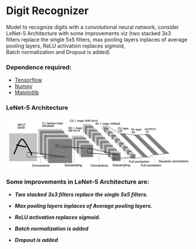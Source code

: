# Digit Recognizer


Model to recognize digits with a convolutional neural network, consider LeNet-5 Architecture with some improvements viz (two stacked 3x3 <br>
filters replace the single 5x5 filters, max pooling layers inplaces of average pooling layers, ReLU activation replaces sigmoid, <br>
Batch normalization and Dropout is added)


### Dependence required:

* [Tensorflow](https://www.tensorflow.org/)
* [Numpy](https://numpy.org/)
* [Matplotlib](https://matplotlib.org/)


### LeNet-5 Architecture

<p align="center">
  <img src="https://github.com/tripathivenkteshwar/digit-recognizer/blob/master/img/LeNet%205.png">
</p>


### Some improvements in LeNet-5 Architecture are:

* ***Two stacked 3x3 filters replace the single 5x5 filters.***

* ***Max pooling layers inplaces of Average pooling layers.***

* ***ReLU activation replaces sigmoid.***

* ***Batch normalization is added***

* ***Dropout is added***
